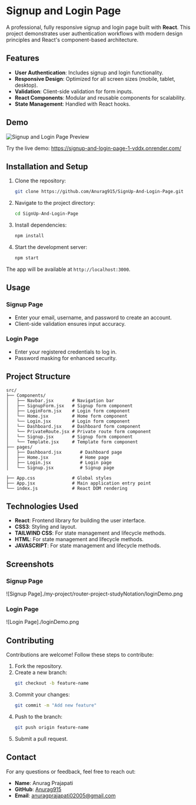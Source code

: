 # Signup and Login Page

A professional, fully responsive signup and login page built with **React**. This project demonstrates user authentication workflows with modern design principles and React's component-based architecture.

## Features

- **User Authentication**: Includes signup and login functionality.
- **Responsive Design**: Optimized for all screen sizes (mobile, tablet, desktop).
- **Validation**: Client-side validation for form inputs.
- **React Components**: Modular and reusable components for scalability.
- **State Management**: Handled with React hooks.

## Demo

![Signup and Login Page Preview](path/to/demo-image.jpg)

Try the live demo: https://signup-and-login-page-1-vddx.onrender.com/

## Installation and Setup

1. Clone the repository:
   ```bash
   git clone https://github.com/Anurag915/SignUp-And-Login-Page.git
   ```

2. Navigate to the project directory:
   ```bash
   cd SignUp-And-Login-Page
   ```

3. Install dependencies:
   ```bash
   npm install
   ```

4. Start the development server:
   ```bash
   npm start
   ```

The app will be available at `http://localhost:3000`.

## Usage

### Signup Page
- Enter your email, username, and password to create an account.
- Client-side validation ensures input accuracy.

### Login Page
- Enter your registered credentials to log in.
- Password masking for enhanced security.

## Project Structure

```plaintext
src/
├── Components/
│   ├── Navbar.jsx       # Navigation bar
│   ├── SignupForm.jsx   # Signup form component
│   ├── LoginForm.jsx    # Login form component
│   └── Home.jsx         # Home form component
│   └── Login.jsx        # Login form component
│   └── Dashboard.jsx    # Dashboard form component
│   └── PrivateRoute.jsx # Private route form component
│   └── Signup.jsx       # Signup form component
│   └── Template.jsx     # Template form component
├── pages/
│   ├── Dashboard.jsx       # Dashboard page
│   ├── Home.jsx            # Home page
│   ├── Login.jsx           # Login page
│   └── Signup.jsx          # Signup page

├── App.css              # Global styles
├── App.jsx              # Main application entry point
└── index.js             # React DOM rendering
```

## Technologies Used

- **React**: Frontend library for building the user interface.
- **CSS3**: Styling and layout.
- **TAILWIND CSS**: For state management and lifecycle methods.
- **HTML**: For state management and lifecycle methods.
- **JAVASCRIPT**: For state management and lifecycle methods.

## Screenshots

### Signup Page
![Signup Page]./my-project/router-project-studyNotation/loginDemo.png
<br/>

### Login Page
![Login Page]./loginDemo.png

## Contributing

Contributions are welcome! Follow these steps to contribute:

1. Fork the repository.
2. Create a new branch:
   ```bash
   git checkout -b feature-name
   ```
3. Commit your changes:
   ```bash
   git commit -m "Add new feature"
   ```
4. Push to the branch:
   ```bash
   git push origin feature-name
   ```
5. Submit a pull request.


## Contact

For any questions or feedback, feel free to reach out:

- **Name**: Anurag Prajapati
- **GitHub**: [Anurag915](https://github.com/Anurag915)
- **Email**: anuragprajapati02005@gmail.com

